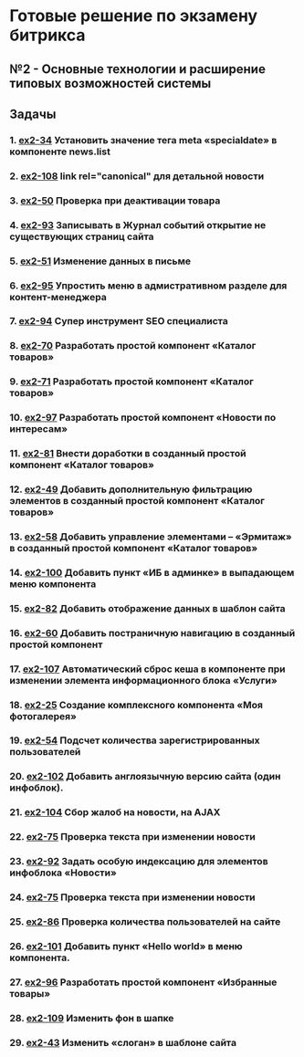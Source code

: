 # Готовые решение по экзамену битрикса 
## №2 - Основные технологии и расширение типовых возможностей системы

## Задачы
### 1. [ex2-34](https://github.com/KarimKarimov1902/bitrix_exam_2/tree/master/local/templates/furniture_blue/components/bitrix/news/.default/bitrix/news.list/.default) Установить значение тега meta «specialdate» в компоненте news.list
### 2. [ex2-108](https://github.com/KarimKarimov1902/bitrix_exam_2/tree/master/local/templates/furniture_blue/components/bitrix/news/.default/bitrix/news.detail/.default) link rel="canonical" для детальной новости 
### 3. [ex2-50](https://github.com/KarimKarimov1902/bitrix_exam_2/blob/master/local/php_interface/include/events.php) Проверка при деактивации товара 
### 4. [ex2-93](https://github.com/KarimKarimov1902/bitrix_exam_2/blob/master/local/php_interface/include/events.php) Записывать в Журнал событий открытие не существующих страниц сайта
### 5. [ex2-51](https://github.com/KarimKarimov1902/bitrix_exam_2/blob/master/local/php_interface/include/events.php) Изменение данных в письме
### 6. [ex2-95](https://github.com/KarimKarimov1902/bitrix_exam_2/blob/master/local/php_interface/include/events.php) Упростить меню в адмистративном разделе для контент-менеджера
### 7. [ex2-94](https://github.com/KarimKarimov1902/bitrix_exam_2/blob/master/local/php_interface/include/events.php) Супер инструмент SEO специалиста 
### 8. [ex2-70](https://github.com/KarimKarimov1902/bitrix_exam_2/tree/master/local/components/ex2/simplecomp.exam-materials) Разработать простой компонент «Каталог товаров»
### 9. [ex2-71](https://github.com/KarimKarimov1902/bitrix_exam_2/tree/master/local/components/ex2/simplecomp.exam) Разработать простой компонент «Каталог товаров»
### 10. [ex2-97](https://github.com/KarimKarimov1902/bitrix_exam_2/tree/master/local/components/ex2/simplecomp.exam4) Разработать простой компонент «Новости по интересам»
### 11. [ex2-81](https://github.com/KarimKarimov1902/bitrix_exam_2/tree/master/local/components/ex2/simplecomp.exam) Внести доработки в созданный простой компонент «Каталог товаров»
### 12. [ex2-49](https://github.com/KarimKarimov1902/bitrix_exam_2/tree/master/local/components/ex2/simplecomp.exam) Добавить дополнительную фильтрацию элементов в созданный простой компонент «Каталог товаров»
### 13. [ex2-58](https://github.com/KarimKarimov1902/bitrix_exam_2/tree/master/local/components/ex2/simplecomp.exam) Добавить управление элементами – «Эрмитаж» в созданный простой компонент «Каталог товаров»
### 14. [ex2-100](https://github.com/KarimKarimov1902/bitrix_exam_2/tree/master/local/components/ex2/simplecomp.exam) Добавить пункт «ИБ в админке» в выпадающем меню компонента
### 15. [ex2-82](https://github.com/KarimKarimov1902/bitrix_exam_2/tree/master/local/components/ex2/simplecomp.exam) Добавить отображение данных в шаблон сайта
### 16. [ex2-60](https://github.com/KarimKarimov1902/bitrix_exam_2/tree/master/local/components/ex2/simplecomp.exam) Добавить постраничную навигацию в созданный простой компонент
### 17. [ex2-107](https://github.com/KarimKarimov1902/bitrix_exam_2/tree/master/local/components/ex2/simplecomp.exam) Автоматический сброс кеша в компоненте при изменении элемента информационного блока «Услуги»
### 18. [ex2-25](https://github.com/KarimKarimov1902/bitrix_exam_2/tree/master/local/components/ex2/complexcomp.exam) Создание комплексного компонента «Моя фотогалерея»
### 19. [ex2-54](https://github.com/KarimKarimov1902/bitrix_exam_2/blob/master/local/php_interface/include/agents.php) Подсчет количества зарегистрированных пользователей
### 20. [ex2-102](https://github.com/KarimKarimov1902/bitrix_exam_2/tree/master/ex2/site2) Добавить англоязычную версию сайта (один инфоблок).
### 21. [ex2-104](https://github.com/KarimKarimov1902/bitrix_exam_2/tree/master/local/templates/furniture_blue/components/bitrix/news/.default/bitrix/news.detail/.default) Сбор жалоб на новости, на AJAX
### 22. [ех2-75](https://github.com/KarimKarimov1902/bitrix_exam_2/blob/dev/local/php_interface/include/handlers.php) Проверка текста при изменении новости
### 23. [ex2-92](https://github.com/KarimKarimov1902/bitrix_exam_2/blob/dev/local/php_interface/include/handlers.php) Задать особую индексацию для элементов инфоблока «Новости»
### 24. [ех2-75](https://github.com/KarimKarimov1902/bitrix_exam_2/blob/dev/local/php_interface/include/handlers.php) Проверка текста при изменении новости
### 25. [ех2-86](https://github.com/KarimKarimov1902/bitrix_exam_2/blob/dev/local/php_interface/include/handlers.php) Проверка количества пользователей на сайте
### 26. [ex2-101](https://github.com/KarimKarimov1902/bitrix_exam_2/blob/dev/local/components/simplecomponent/ex2-101_70/component.php) Добавить пункт «Hello world» в меню компонента.
### 27. [ex2-96](https://github.com/KarimKarimov1902/bitrix_exam_2/tree/dev/local/components/simplecomponent/ex2-96) Разработать простой компонент «Избранные товары»
### 28. [ex2-109](https://github.com/KarimKarimov1902/bitrix_exam_2/tree/dev/local/templates/furniture_pale-blue/components/bitrix/catalog/.default/bitrix/catalog.element/.default) Изменить фон в шапке
### 29. [ех2-43](https://github.com/KarimKarimov1902/bitrix_exam_2/tree/dev/local/templates/furniture_pale-blue/components/bitrix/catalog/ex2-43) Изменить «слоган» в шаблоне сайта
